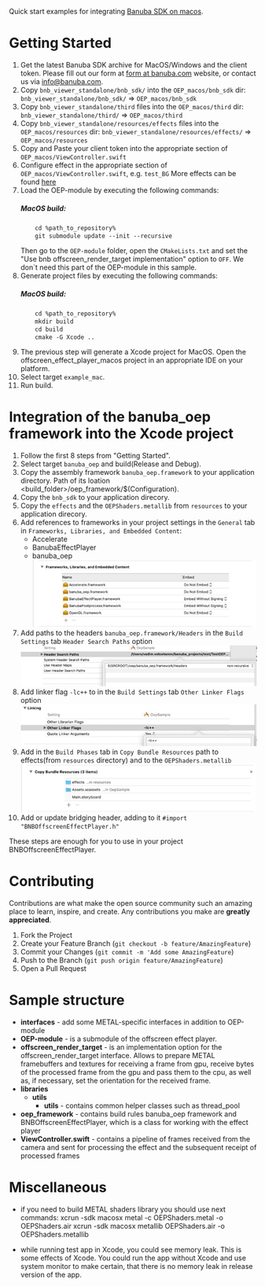 Quick start examples for integrating [Banuba SDK on macos](https://docs.banuba.com/docs/core/effect_player).

# Getting Started

1. Get the latest Banuba SDK archive for MacOS/Windows and the client token. Please fill out our form at [form at banuba.com](https://www.banuba.com/face-filters-sdk) website, or contact us via [info@banuba.com](mailto:info@banuba.com).
2. Copy `bnb_viewer_standalone/bnb_sdk/` into the `OEP_macos/bnb_sdk` dir:
    `bnb_viewer_standalone/bnb_sdk/` => `OEP_macos/bnb_sdk`
3. Copy `bnb_viewer_standalone/third` files into the `OEP_macos/third` dir:
    `bnb_viewer_standalone/third/` => `OEP_macos/third`
4. Copy `bnb_viewer_standalone/resources/effects` files into the `OEP_macos/resources` dir:
    `bnb_viewer_standalone/resources/effects/` => `OEP_macos/resources`
5. Copy and Paste your client token into the appropriate section of `OEP_macos/ViewController.swift`
6. Configure effect in the appropriate section of `OEP_macos/ViewController.swift`, e.g. `test_BG`
    More effects can be found [here](https://docs.banuba.com/face-ar-sdk-v1/overview/demo_face_filters)
7. Load the OEP-module by executing the following commands:
    ##### MacOS build:
    ```
        cd %path_to_repository%
        git submodule update --init --recursive
    ```
    Then go to the `OEP-module` folder, open the `CMakeLists.txt` and set the "Use bnb offscreen_render_target implementation" option to `OFF`. We don`t need this part of the OEP-module in this sample.
8. Generate project files by executing the following commands:
    ##### MacOS build:
    ```
        cd %path_to_repository%
        mkdir build
        cd build
        cmake -G Xcode ..
    ```
9. The previous step will generate a Xcode project for MacOS. Open the offscreen_effect_player_macos project in an appropriate IDE on your platform.
10. Select target `example_mac`.
11. Run build.

# Integration of the banuba_oep framework into the Xcode project

1. Follow the first 8 steps from "Getting Started".
2. Select target `banuba_oep` and build(Release and Debug).
3. Copy the assembly framework `banuba_oep.framework` to your application directory. Path of its loation <build_folder>/oep_framework/$(Configuration).
4. Copy the `bnb_sdk` to your application direcory.
5. Copy the `effects` and the `OEPShaders.metallib` from `resources` to your application direcory.
6. Add references to frameworks in your project settings in the `General` tab in `Frameworks, Libraries, and Embedded Content`:
    - Accelerate
    - BanubaEffectPlayer
    - banuba_oep
![Alt text](/resources/images/2DB863E6-8769-43CF-BAD9-21872C4147DA_4_5005_c.jpeg?raw=true "Title")
7. Add paths to the headers `banuba_oep.framework/Headers` in the `Build Settings` tab `Header Search Paths` option
![Alt text](/resources/images/EE331F32-85E8-4FDC-8818-3640F0315FEB_4_5005_c.jpeg?raw=true "Title")
8. Add linker flag `-lc++` to in the `Build Settings` tab `Other Linker Flags` option
![Alt text](/resources/images/613B7E40-66DA-4C65-9F44-5FAAF93760CB_4_5005_c.jpeg?raw=true "Title")
9. Add in the `Build Phases` tab in `Copy Bundle Resources` path to effects(from `resources` directory) and to the `OEPShaders.metallib`
![Alt text](/resources/images/3BAA3154-EF4F-4873-A694-AA25353AB950_4_5005_c.jpeg?raw=true "Title")
10. Add or update bridging header, adding to it `#import "BNBOffscreenEffectPlayer.h"`

These steps are enough for you to use in your project BNBOffscreenEffectPlayer.

# Contributing

Contributions are what make the open source community such an amazing place to learn, inspire, and create. Any contributions you make are **greatly appreciated**.

1. Fork the Project
2. Create your Feature Branch (`git checkout -b feature/AmazingFeature`)
3. Commit your Changes (`git commit -m 'Add some AmazingFeature`)
4. Push to the Branch (`git push origin feature/AmazingFeature`)
5. Open a Pull Request

# Sample structure

- **interfaces** - add some METAL-specific interfaces in addition to OEP-module
- **OEP-module** - is a submodule of the offscreen effect player.
- **offscreen_render_target** - is an implementation option for the offscreen_render_target interface. Allows to prepare METAL framebuffers and textures for receiving a frame from gpu, receive bytes of the processed frame from the gpu and pass them to the cpu, as well as, if necessary, set the orientation for the received frame.
- **libraries**
    - **utils**
        - **utils** - сontains common helper classes such as thread_pool
- **oep_framework** - contains build rules banuba_oep framework and BNBOffscreenEffectPlayer, which is a class for working with the effect player 
- **ViewController.swift** - contains a pipeline of frames received from the camera and sent for processing the effect and the subsequent receipt of processed frames

# Miscellaneous

- if you need to build METAL shaders library you should use next commands:
xcrun -sdk macosx metal -c OEPShaders.metal -o OEPShaders.air
xcrun -sdk macosx metallib OEPShaders.air -o OEPShaders.metallib

- while running test app in Xcode, you could see memory leak. This is some effects of Xcode. You could run the app without Xcode and use system monitor to make certain, that there is no memory leak in release version of the app.
